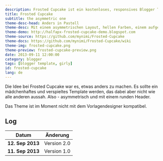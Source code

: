 ```yaml
---
description: Frosted Cupcake ist ein kostenloses, responsives Blogger Template, mit einem asymmetrischen Layout und einem runden Header.
title: Frosted Cupcake
subtitle: the asymmetric one
theme-desc-head: Anders in Pastell
theme-desc: Mit einem asymmetrischen Layout, hellen Farben, einem aufgespaltenen Datum und rundem Header
theme-demo: http://halfapx-frosted-cupcake-demo.blogspot.com
theme-source: https://github.com/mynimi/Frosted-Cupcake
theme-docs: https://github.com/mynimi/Frosted-Cupcake/wiki
theme-img: frosted-cupcake.png
theme-preview: frosted-cupcake-preview.png
date: 2013-09-11 12:00:00
category: blogger
tags: [blogger template, girly]
id: frosted-cupcake
lang: de
---
```


Die Idee bei Frosted Cupcake war es, etwas anders zu machen. Es sollte ein mädchenhaftes und verspieltes Template werden, das dabei aber nicht wie alle anderen aussah. Also - asymmetrisch und mit einem runden Header.

Das Theme ist im Moment nicht mit dem Vorlagendesigner kompatibel.


## Log

Datum | Änderung
--- | ---
**12. Sep 2013** | Version 2.0
**11. Sep 2013** | Version 1.0